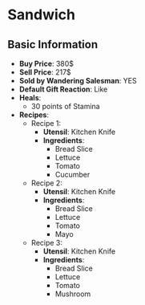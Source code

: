 # Sandwich

## Basic Information

- **Buy Price**: 380$
- **Sell Price**: 217$
- **Sold by Wandering Salesman**: YES
- **Default Gift Reaction**: Like
- **Heals**:
  - 30 points of Stamina
- **Recipes**:
  - Recipe 1:
    - **Utensil**: Kitchen Knife
    - **Ingredients**:
      - Bread Slice
      - Lettuce
      - Tomato
      - Cucumber
  - Recipe 2:
    - **Utensil**: Kitchen Knife
    - **Ingredients**:
      - Bread Slice
      - Lettuce
      - Tomato
      - Mayo
  - Recipe 3:
    - **Utensil**: Kitchen Knife
    - **Ingredients**:
      - Bread Slice
      - Lettuce
      - Tomato
      - Mushroom